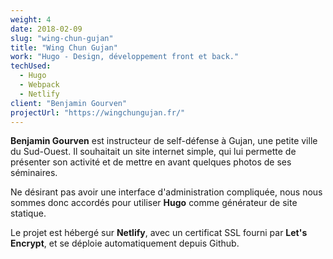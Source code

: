 ```yaml
---
weight: 4
date: 2018-02-09
slug: "wing-chun-gujan"
title: "Wing Chun Gujan"
work: "Hugo - Design, développement front et back."
techUsed:
  - Hugo
  - Webpack
  - Netlify
client: "Benjamin Gourven"
projectUrl: "https://wingchungujan.fr/"
---
```

**Benjamin Gourven** est instructeur de self-défense à Gujan, une petite ville du Sud-Ouest. Il souhaitait un site internet simple, qui lui permette de présenter son activité et de mettre en avant quelques photos de ses séminaires.

<!--more-->

Ne désirant pas avoir une interface d'administration compliquée, nous nous sommes donc accordés pour utiliser **Hugo** comme générateur de site statique.

Le projet est hébergé sur **Netlify**, avec un certificat SSL fourni par **Let's Encrypt**, et se déploie automatiquement depuis Github.
